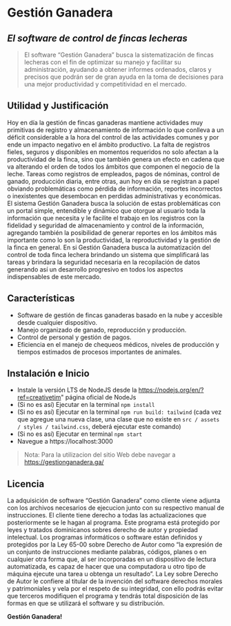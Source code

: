# Gestión Ganadera
## _El software de control de fincas lecheras_

>El software “Gestión Ganadera” busca la sistematización de fincas lecheras con el fin de optimizar su manejo y facilitar su administración, ayudando a obtener informes ordenados, claros y precisos que podrán ser de gran ayuda en la toma de decisiones para una mejor productividad y competitividad en el mercado.

## Utilidad y Justificación
Hoy en día la gestión de fincas ganaderas mantiene actividades muy primitivas de registro y almacenamiento de información lo que conlleva a un déficit considerable a la hora del control de las actividades comunes y por ende un impacto negativo en el ámbito productivo. La falta de registros fieles, seguros y disponibles en momentos requeridos no solo afectan a la productividad de la finca, sino que también genera un efecto en cadena que va alterando el orden de todos los ámbitos que componen el negocio de la leche. Tareas como registros de empleados, pagos de nóminas, control de ganado, producción diaria, entre otras, aun hoy en día se registran a papel obviando problemáticas como pérdida de información, reportes incorrectos o inexistentes que desembocan en perdidas administrativas y económicas. El sistema Gestión Ganadera busca la solución de estas problemáticas con un portal simple, entendible y dinámico que otorgue al usuario toda la información que necesita y le facilite el trabajo en los registros con la fidelidad y seguridad de almacenamiento y control de la información, agregando también la posibilidad de generar reportes en los ámbitos más importante como lo son la productividad, la reproductividad y la gestión de la finca en general. En si Gestión Ganadera busca la automatización del control de toda finca lechera brindando un sistema que simplificará las tareas y brindara la seguridad necesaria en la recopilación de datos generando así un desarrollo progresivo en todos los aspectos indispensables de este mercado.

## Características

- Software de gestión de fincas ganaderas basado en la nube y accesible desde cualquier dispositivo.
- Manejo organizado de ganado, reproducción y producción.
- Control de personal y gestión de pagos.
- Eficiencia en el manejo de chequeos médicos, niveles de producción y tiempos estimados de procesos importantes de animales.


## Instalación e Inicio
- Instale la versión LTS de NodeJS desde la https://nodejs.org/en/?ref=creativetim" página oficial de NodeJs
- (Si no es así) Ejecutar en la terminal `npm install`
- (Si no es así) Ejecutar en la terminal `npm run build: tailwind` (cada vez que agregue una nueva clase, una clase que no existe en `src / assets / styles / tailwind.css`, deberá ejecutar este comando)
- (Si no es así) Ejecutar en terminal `npm start`
- Navegue a https://localhost:3000
> Nota: Para la utilizacion del sitio Web debe navegar a https://gestionganadera.ga/

## Licencia
La adquisición de software “Gestión Ganadera” como cliente viene adjunta con los archivos necesarios de ejecucion junto con su respectivo manual de instrucciones. El cliente tiene derecho a todas las actualizaciones que posteriormente se le hagan al programa.
Este programa está protegido por leyes y tratados dominicanos sobres derecho
de autor y propiedad intelectual.
Los programas informáticos o software están definidos y protegidos por la Ley 65-00 sobre Derecho de Autor como “la expresión de un conjunto de instrucciones mediante palabras, códigos, planes o en cualquier otra forma que, al ser incorporadas en un dispositivo de lectura automatizada, es capaz de hacer que una computadora u otro tipo de máquina ejecute una tarea u obtenga un resultado”.
La Ley sobre Derecho de Autor le confiere al titular de la invención del software derechos morales y patrimoniales y vela por el respeto de su integridad, con ello podrás evitar que terceros modifiquen el programa y tendrás total disposición de las formas en que se utilizará el software y su distribución.

**Gestión Ganadera!**
